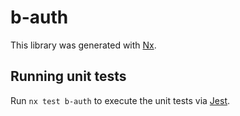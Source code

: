 # b-auth

This library was generated with [Nx](https://nx.dev).

## Running unit tests

Run `nx test b-auth` to execute the unit tests via [Jest](https://jestjs.io).

